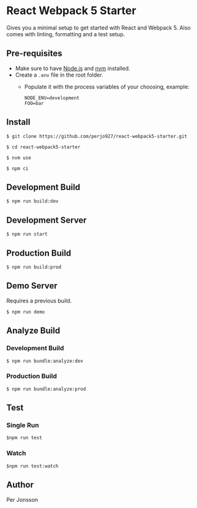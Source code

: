 # React Webpack 5 Starter

Gives you a minimal setup to get started with React and Webpack 5. Also comes with linting, formatting and a test setup.

## Pre-requisites

- Make sure to have [Node.js](https://nodejs.org/en/) and [nvm](https://github.com/nvm-sh/nvm) installed.
- Create a `.env` file in the root folder.
    - Populate it with the process variables of your choosing, example:

        ```
        NODE_ENV=development
        FOO=bar
        ```

## Install

`$ git clone https://github.com/perjo927/react-webpack5-starter.git`

`$ cd react-webpack5-starter`

`$ nvm use`

`$ npm ci`

## Development Build

`$ npm run build:dev`

## Development Server

`$ npm run start`

## Production Build

`$ npm run build:prod`

## Demo Server

Requires a previous build.

`$ npm run demo`

## Analyze Build

### Development Build

`$ npm run bundle:analyze:dev`

### Production Build

`$ npm run bundle:analyze:prod`

## Test

### Single Run

`$npm run test`

### Watch

`$npm run test:watch`

## Author

Per Jonsson
